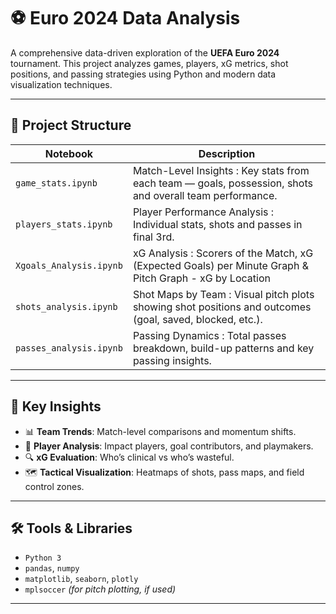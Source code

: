 # ⚽ Euro 2024 Data Analysis

A comprehensive data-driven exploration of the **UEFA Euro 2024** tournament. This project analyzes games, players, xG metrics, shot positions, and passing strategies using Python and modern data visualization techniques.

---

## 📁 Project Structure

| Notebook | Description |
|----------|-------------|
| `game_stats.ipynb` | Match-Level Insights : Key stats from each team — goals, possession, shots and overall team performance. |
| `players_stats.ipynb` | Player Performance Analysis : Individual stats, shots and passes in final 3rd. |
| `Xgoals_Analysis.ipynb` | xG Analysis : Scorers of the Match, xG (Expected Goals) per Minute Graph & Pitch Graph - xG by Location |
| `shots_analysis.ipynb` | Shot Maps by Team : Visual pitch plots showing shot positions and outcomes (goal, saved, blocked, etc.). |
| `passes_analysis.ipynb` | Passing Dynamics : Total passes breakdown, build-up patterns and key passing insights. |

---

## 🧠 Key Insights

- 📊 **Team Trends**: Match-level comparisons and momentum shifts.
- 🎯 **Player Analysis**: Impact players, goal contributors, and playmakers.
- 🔍 **xG Evaluation**: Who’s clinical vs who’s wasteful.
- 🗺️ **Tactical Visualization**: Heatmaps of shots, pass maps, and field control zones.

---

## 🛠️ Tools & Libraries

- `Python 3`
- `pandas`, `numpy`
- `matplotlib`, `seaborn`, `plotly`
- `mplsoccer` *(for pitch plotting, if used)*

---


